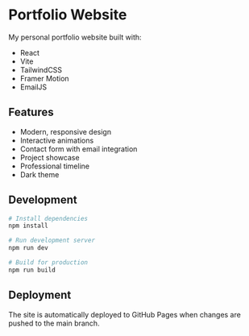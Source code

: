 # Portfolio Website

My personal portfolio website built with:
- React
- Vite
- TailwindCSS
- Framer Motion
- EmailJS

## Features
- Modern, responsive design
- Interactive animations
- Contact form with email integration
- Project showcase
- Professional timeline
- Dark theme

## Development
```bash
# Install dependencies
npm install

# Run development server
npm run dev

# Build for production
npm run build
```

## Deployment
The site is automatically deployed to GitHub Pages when changes are pushed to the main branch.
